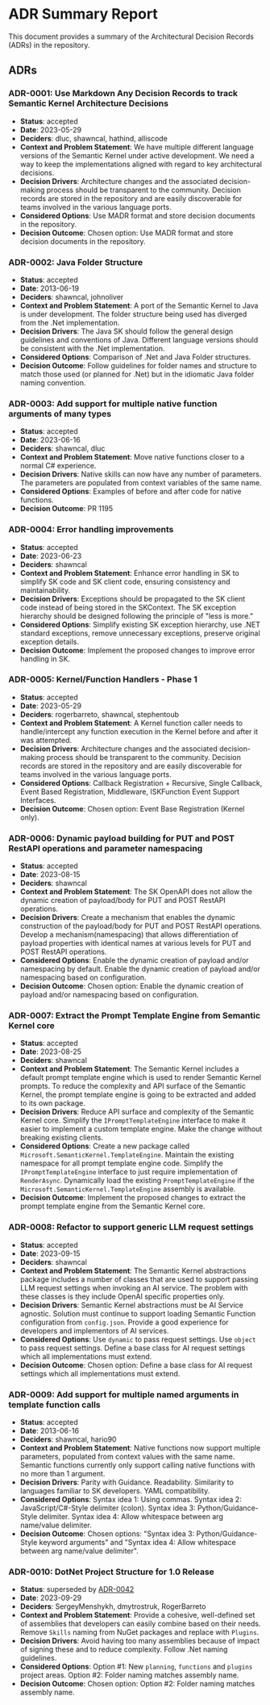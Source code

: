 # ADR Summary Report

This document provides a summary of the Architectural Decision Records (ADRs) in the repository.

## ADRs

### ADR-0001: Use Markdown Any Decision Records to track Semantic Kernel Architecture Decisions
- **Status**: accepted
- **Date**: 2023-05-29
- **Deciders**: dluc, shawncal, hathind, alliscode
- **Context and Problem Statement**: We have multiple different language versions of the Semantic Kernel under active development. We need a way to keep the implementations aligned with regard to key architectural decisions.
- **Decision Drivers**: Architecture changes and the associated decision-making process should be transparent to the community. Decision records are stored in the repository and are easily discoverable for teams involved in the various language ports.
- **Considered Options**: Use MADR format and store decision documents in the repository.
- **Decision Outcome**: Chosen option: Use MADR format and store decision documents in the repository.

### ADR-0002: Java Folder Structure
- **Status**: accepted
- **Date**: 2013-06-19
- **Deciders**: shawncal, johnoliver
- **Context and Problem Statement**: A port of the Semantic Kernel to Java is under development. The folder structure being used has diverged from the .Net implementation.
- **Decision Drivers**: The Java SK should follow the general design guidelines and conventions of Java. Different language versions should be consistent with the .Net implementation.
- **Considered Options**: Comparison of .Net and Java Folder structures.
- **Decision Outcome**: Follow guidelines for folder names and structure to match those used (or planned for .Net) but in the idiomatic Java folder naming convention.

### ADR-0003: Add support for multiple native function arguments of many types
- **Status**: accepted
- **Date**: 2023-06-16
- **Deciders**: shawncal, dluc
- **Context and Problem Statement**: Move native functions closer to a normal C# experience.
- **Decision Drivers**: Native skills can now have any number of parameters. The parameters are populated from context variables of the same name.
- **Considered Options**: Examples of before and after code for native functions.
- **Decision Outcome**: PR 1195

### ADR-0004: Error handling improvements
- **Status**: accepted
- **Date**: 2023-06-23
- **Deciders**: shawncal
- **Context and Problem Statement**: Enhance error handling in SK to simplify SK code and SK client code, ensuring consistency and maintainability.
- **Decision Drivers**: Exceptions should be propagated to the SK client code instead of being stored in the SKContext. The SK exception hierarchy should be designed following the principle of "less is more."
- **Considered Options**: Simplify existing SK exception hierarchy, use .NET standard exceptions, remove unnecessary exceptions, preserve original exception details.
- **Decision Outcome**: Implement the proposed changes to improve error handling in SK.

### ADR-0005: Kernel/Function Handlers - Phase 1
- **Status**: accepted
- **Date**: 2023-05-29
- **Deciders**: rogerbarreto, shawncal, stephentoub
- **Context and Problem Statement**: A Kernel function caller needs to handle/intercept any function execution in the Kernel before and after it was attempted.
- **Decision Drivers**: Architecture changes and the associated decision-making process should be transparent to the community. Decision records are stored in the repository and are easily discoverable for teams involved in the various language ports.
- **Considered Options**: Callback Registration + Recursive, Single Callback, Event Based Registration, Middleware, ISKFunction Event Support Interfaces.
- **Decision Outcome**: Chosen option: Event Base Registration (Kernel only).

### ADR-0006: Dynamic payload building for PUT and POST RestAPI operations and parameter namespacing
- **Status**: accepted
- **Date**: 2023-08-15
- **Deciders**: shawncal
- **Context and Problem Statement**: The SK OpenAPI does not allow the dynamic creation of payload/body for PUT and POST RestAPI operations.
- **Decision Drivers**: Create a mechanism that enables the dynamic construction of the payload/body for PUT and POST RestAPI operations. Develop a mechanism(namespacing) that allows differentiation of payload properties with identical names at various levels for PUT and POST RestAPI operations.
- **Considered Options**: Enable the dynamic creation of payload and/or namespacing by default. Enable the dynamic creation of payload and/or namespacing based on configuration.
- **Decision Outcome**: Chosen option: Enable the dynamic creation of payload and/or namespacing based on configuration.

### ADR-0007: Extract the Prompt Template Engine from Semantic Kernel core
- **Status**: accepted
- **Date**: 2023-08-25
- **Deciders**: shawncal
- **Context and Problem Statement**: The Semantic Kernel includes a default prompt template engine which is used to render Semantic Kernel prompts. To reduce the complexity and API surface of the Semantic Kernel, the prompt template engine is going to be extracted and added to its own package.
- **Decision Drivers**: Reduce API surface and complexity of the Semantic Kernel core. Simplify the `IPromptTemplateEngine` interface to make it easier to implement a custom template engine. Make the change without breaking existing clients.
- **Considered Options**: Create a new package called `Microsoft.SemanticKernel.TemplateEngine`. Maintain the existing namespace for all prompt template engine code. Simplify the `IPromptTemplateEngine` interface to just require implementation of `RenderAsync`. Dynamically load the existing `PromptTemplateEngine` if the `Microsoft.SemanticKernel.TemplateEngine` assembly is available.
- **Decision Outcome**: Implement the proposed changes to extract the prompt template engine from the Semantic Kernel core.

### ADR-0008: Refactor to support generic LLM request settings
- **Status**: accepted
- **Date**: 2023-09-15
- **Deciders**: shawncal
- **Context and Problem Statement**: The Semantic Kernel abstractions package includes a number of classes that are used to support passing LLM request settings when invoking an AI service. The problem with these classes is they include OpenAI specific properties only.
- **Decision Drivers**: Semantic Kernel abstractions must be AI Service agnostic. Solution must continue to support loading Semantic Function configuration from `config.json`. Provide a good experience for developers and implementors of AI services.
- **Considered Options**: Use `dynamic` to pass request settings. Use `object` to pass request settings. Define a base class for AI request settings which all implementations must extend.
- **Decision Outcome**: Chosen option: Define a base class for AI request settings which all implementations must extend.

### ADR-0009: Add support for multiple named arguments in template function calls
- **Status**: accepted
- **Date**: 2013-06-16
- **Deciders**: shawncal, hario90
- **Context and Problem Statement**: Native functions now support multiple parameters, populated from context values with the same name. Semantic functions currently only support calling native functions with no more than 1 argument.
- **Decision Drivers**: Parity with Guidance. Readability. Similarity to languages familiar to SK developers. YAML compatibility.
- **Considered Options**: Syntax idea 1: Using commas. Syntax idea 2: JavaScript/C#-Style delimiter (colon). Syntax idea 3: Python/Guidance-Style delimiter. Syntax idea 4: Allow whitespace between arg name/value delimiter.
- **Decision Outcome**: Chosen options: "Syntax idea 3: Python/Guidance-Style keyword arguments" and "Syntax idea 4: Allow whitespace between arg name/value delimiter".

### ADR-0010: DotNet Project Structure for 1.0 Release
- **Status**: superseded by [ADR-0042](0042-samples-restructure.md)
- **Date**: 2023-09-29
- **Deciders**: SergeyMenshykh, dmytrostruk, RogerBarreto
- **Context and Problem Statement**: Provide a cohesive, well-defined set of assemblies that developers can easily combine based on their needs. Remove `Skills` naming from NuGet packages and replace with `Plugins`.
- **Decision Drivers**: Avoid having too many assemblies because of impact of signing these and to reduce complexity. Follow .Net naming guidelines.
- **Considered Options**: Option #1: New `planning`, `functions` and `plugins` project areas. Option #2: Folder naming matches assembly name.
- **Decision Outcome**: Chosen option: Option #2: Folder naming matches assembly name.
